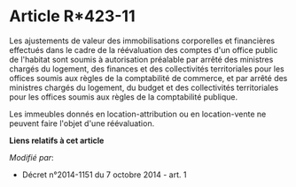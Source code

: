 # Article R*423-11

Les ajustements de valeur des immobilisations corporelles et financières effectués dans le cadre de la réévaluation des
comptes d'un office public de l'habitat sont soumis à autorisation préalable par arrêté des ministres chargés du logement,
des finances et des collectivités territoriales pour les offices soumis aux règles de la comptabilité de commerce, et par
arrêté des ministres chargés du logement, du budget et des collectivités territoriales pour les offices soumis aux règles de
la comptabilité publique. 

Les immeubles donnés en location-attribution ou en location-vente ne peuvent faire l'objet d'une réévaluation.

**Liens relatifs à cet article**

_Modifié par_:

  - Décret n°2014-1151 du 7 octobre 2014 - art. 1
